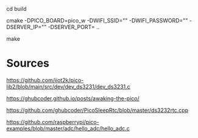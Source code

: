 cd build

cmake -DPICO_BOARD=pico_w -DWIFI_SSID="<wifi>" -DWIFI_PASSWORD="<secret>" -DSERVER_IP="<ip>" -DSERVER_PORT=<port> ..

make


# Sources

https://github.com/iiot2k/pico-lib2/blob/main/src/dev/dev_ds3231/dev_ds3231.c

https://ghubcoder.github.io/posts/awaking-the-pico/

https://github.com/ghubcoder/PicoSleepRtc/blob/master/ds3232rtc.cpp

https://github.com/raspberrypi/pico-examples/blob/master/adc/hello_adc/hello_adc.c
